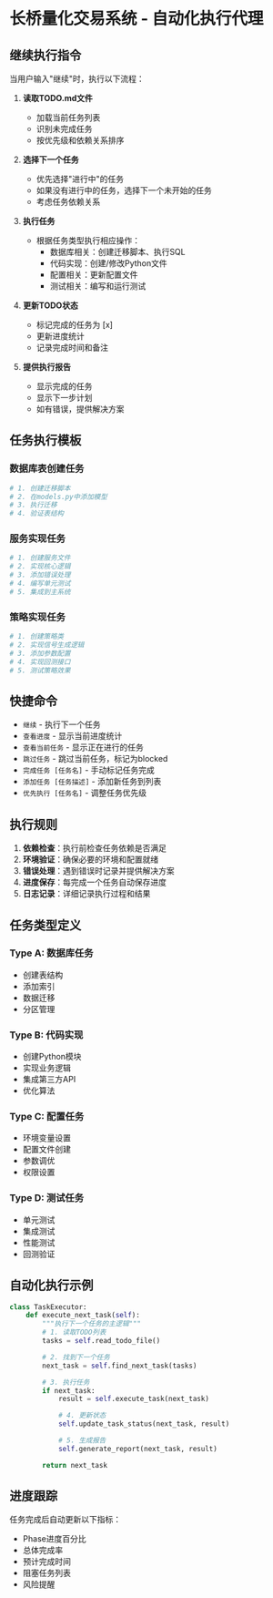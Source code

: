 # 长桥量化交易系统 - 自动化执行代理

## 继续执行指令

当用户输入"继续"时，执行以下流程：

1. **读取TODO.md文件**
   - 加载当前任务列表
   - 识别未完成任务
   - 按优先级和依赖关系排序

2. **选择下一个任务**
   - 优先选择"进行中"的任务
   - 如果没有进行中的任务，选择下一个未开始的任务
   - 考虑任务依赖关系

3. **执行任务**
   - 根据任务类型执行相应操作：
     - 数据库相关：创建迁移脚本、执行SQL
     - 代码实现：创建/修改Python文件
     - 配置相关：更新配置文件
     - 测试相关：编写和运行测试

4. **更新TODO状态**
   - 标记完成的任务为 [x]
   - 更新进度统计
   - 记录完成时间和备注

5. **提供执行报告**
   - 显示完成的任务
   - 显示下一步计划
   - 如有错误，提供解决方案

## 任务执行模板

### 数据库表创建任务
```python
# 1. 创建迁移脚本
# 2. 在models.py中添加模型
# 3. 执行迁移
# 4. 验证表结构
```

### 服务实现任务
```python
# 1. 创建服务文件
# 2. 实现核心逻辑
# 3. 添加错误处理
# 4. 编写单元测试
# 5. 集成到主系统
```

### 策略实现任务
```python
# 1. 创建策略类
# 2. 实现信号生成逻辑
# 3. 添加参数配置
# 4. 实现回测接口
# 5. 测试策略效果
```

## 快捷命令

- `继续` - 执行下一个任务
- `查看进度` - 显示当前进度统计
- `查看当前任务` - 显示正在进行的任务
- `跳过任务` - 跳过当前任务，标记为blocked
- `完成任务 [任务名]` - 手动标记任务完成
- `添加任务 [任务描述]` - 添加新任务到列表
- `优先执行 [任务名]` - 调整任务优先级

## 执行规则

1. **依赖检查**：执行前检查任务依赖是否满足
2. **环境验证**：确保必要的环境和配置就绪
3. **错误处理**：遇到错误时记录并提供解决方案
4. **进度保存**：每完成一个任务自动保存进度
5. **日志记录**：详细记录执行过程和结果

## 任务类型定义

### Type A: 数据库任务
- 创建表结构
- 添加索引
- 数据迁移
- 分区管理

### Type B: 代码实现
- 创建Python模块
- 实现业务逻辑
- 集成第三方API
- 优化算法

### Type C: 配置任务
- 环境变量设置
- 配置文件创建
- 参数调优
- 权限设置

### Type D: 测试任务
- 单元测试
- 集成测试
- 性能测试
- 回测验证

## 自动化执行示例

```python
class TaskExecutor:
    def execute_next_task(self):
        """执行下一个任务的主逻辑"""
        # 1. 读取TODO列表
        tasks = self.read_todo_file()

        # 2. 找到下一个任务
        next_task = self.find_next_task(tasks)

        # 3. 执行任务
        if next_task:
            result = self.execute_task(next_task)

            # 4. 更新状态
            self.update_task_status(next_task, result)

            # 5. 生成报告
            self.generate_report(next_task, result)

        return next_task
```

## 进度跟踪

任务完成后自动更新以下指标：
- Phase进度百分比
- 总体完成率
- 预计完成时间
- 阻塞任务列表
- 风险提醒